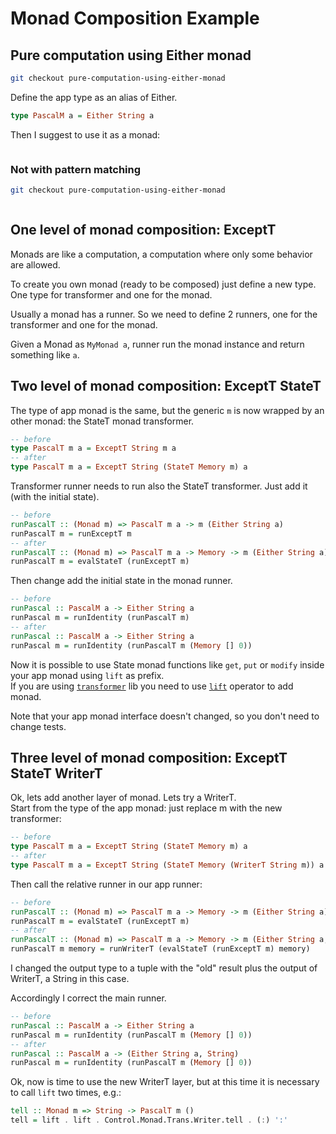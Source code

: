 # Monad Composition Example

## Pure computation using Either monad

```bash
git checkout pure-computation-using-either-monad
```

Define the app type as an alias of Either.

```haskell
type PascalM a = Either String a
```

Then I suggest to use it as a monad:
```haskell

```

### Not with pattern matching

```bash
git checkout pure-computation-using-either-monad
```

```haskell
```

## One level of monad composition: ExceptT

Monads are like a computation, a computation where only some behavior are allowed.  

To create you own monad (ready to be composed) just define a new type. One type for transformer and one for the monad.  

Usually a monad has a runner. So we need to define 2 runners, one for the transformer and one for the monad.  

Given a Monad as `MyMonad a`, runner run the monad instance and return something like `a`.

## Two level of monad composition: ExceptT StateT

The type of app monad is the same, but the generic `m` is now wrapped by an other monad: the StateT monad transformer.

```haskell
-- before
type PascalT m a = ExceptT String m a
-- after
type PascalT m a = ExceptT String (StateT Memory m) a
```

Transformer runner needs to run also the StateT transformer. Just add it (with the initial state).  

```haskell
-- before
runPascalT :: (Monad m) => PascalT m a -> m (Either String a)
runPascalT m = runExceptT m
-- after
runPascalT :: (Monad m) => PascalT m a -> Memory -> m (Either String a)
runPascalT m = evalStateT (runExceptT m)
```

Then change add the initial state in the monad runner.

```haskell
-- before
runPascal :: PascalM a -> Either String a
runPascal m = runIdentity (runPascalT m)
-- after
runPascal :: PascalM a -> Either String a
runPascal m = runIdentity (runPascalT m (Memory [] 0))
```

Now it is possible to use State monad functions like `get`, `put` or `modify` inside your app monad using `lift` as prefix.  
If you are using [`transformer`](https://hackage.haskell.org/package/transformers-0.5.6.2) lib you need to use [`lift`](https://hackage.haskell.org/package/transformers-0.5.6.2/docs/Control-Monad-Trans-Class.html#v:lift) operator to add monad.  

Note that your app monad interface doesn't changed, so you don't need to change tests.

## Three level of monad composition: ExceptT StateT WriterT

Ok, lets add another layer of monad. Lets try a WriterT.  
Start from the type of the app monad: just replace m with the new transformer:

```haskell
-- before
type PascalT m a = ExceptT String (StateT Memory m) a
-- after
type PascalT m a = ExceptT String (StateT Memory (WriterT String m)) a
```

Then call the relative runner in our app runner:

```haskell
-- before
runPascalT :: (Monad m) => PascalT m a -> Memory -> m (Either String a)
runPascalT m = evalStateT (runExceptT m)
-- after
runPascalT :: (Monad m) => PascalT m a -> Memory -> m (Either String a, String)
runPascalT m memory = runWriterT (evalStateT (runExceptT m) memory)
```

I changed the output type to a tuple with the "old" result plus the output of WriterT, a String in this case.  

Accordingly I correct the main runner.

```haskell
-- before
runPascal :: PascalM a -> Either String a
runPascal m = runIdentity (runPascalT m (Memory [] 0))
-- after
runPascal :: PascalM a -> (Either String a, String)
runPascal m = runIdentity (runPascalT m (Memory [] 0))
```

Ok, now is time to use the new WriterT layer, but at this time it is necessary to call `lift` two times, e.g.:

```haskell
tell :: Monad m => String -> PascalT m ()
tell = lift . lift . Control.Monad.Trans.Writer.tell . (:) ':'
```

